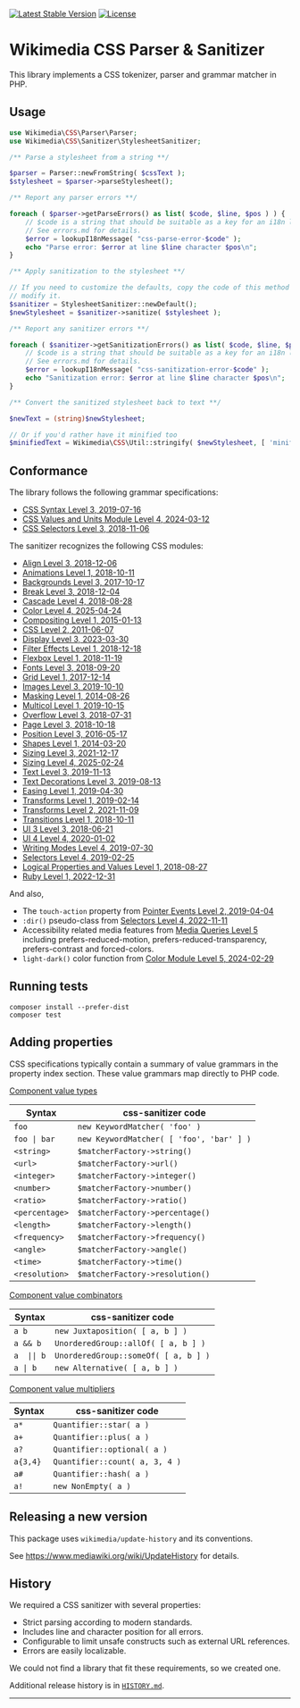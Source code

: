 [![Latest Stable Version]](https://packagist.org/packages/wikimedia/css-sanitizer) [![License]](https://packagist.org/packages/wikimedia/css-sanitizer)

Wikimedia CSS Parser & Sanitizer
================================

This library implements a CSS tokenizer, parser and grammar matcher in PHP.

Usage
-----

```php
use Wikimedia\CSS\Parser\Parser;
use Wikimedia\CSS\Sanitizer\StylesheetSanitizer;

/** Parse a stylesheet from a string **/

$parser = Parser::newFromString( $cssText );
$stylesheet = $parser->parseStylesheet();

/** Report any parser errors **/

foreach ( $parser->getParseErrors() as list( $code, $line, $pos ) ) {
	// $code is a string that should be suitable as a key for an i18n library.
	// See errors.md for details.
	$error = lookupI18nMessage( "css-parse-error-$code" );
	echo "Parse error: $error at line $line character $pos\n";
}

/** Apply sanitization to the stylesheet **/

// If you need to customize the defaults, copy the code of this method and
// modify it.
$sanitizer = StylesheetSanitizer::newDefault();
$newStylesheet = $sanitizer->sanitize( $stylesheet );

/** Report any sanitizer errors **/

foreach ( $sanitizer->getSanitizationErrors() as list( $code, $line, $pos ) ) {
	// $code is a string that should be suitable as a key for an i18n library.
	// See errors.md for details.
	$error = lookupI18nMessage( "css-sanitization-error-$code" );
	echo "Sanitization error: $error at line $line character $pos\n";
}

/** Convert the sanitized stylesheet back to text **/

$newText = (string)$newStylesheet;

// Or if you'd rather have it minified too
$minifiedText = Wikimedia\CSS\Util::stringify( $newStylesheet, [ 'minify' => true ] );
```

Conformance
-----------

The library follows the following grammar specifications:

* [CSS Syntax Level 3, 2019-07-16][CSSSYN]
* [CSS Values and Units Module Level 4, 2024-03-12][CSSVAL]
* [CSS Selectors Level 3, 2018-11-06][CSSSEL]

The sanitizer recognizes the following CSS modules:

* [Align Level 3, 2018-12-06](https://www.w3.org/TR/2018/WD-css-align-3-20181206/)
* [Animations Level 1, 2018-10-11](https://www.w3.org/TR/2018/WD-css-animations-1-20181011/)
* [Backgrounds Level 3, 2017-10-17](https://www.w3.org/TR/2017/CR-css-backgrounds-3-20171017/)
* [Break Level 3, 2018-12-04](https://www.w3.org/TR/2018/CR-css-break-3-20181204/)
* [Cascade Level 4, 2018-08-28](https://www.w3.org/TR/2018/CR-css-cascade-4-20180828)
* [Color Level 4, 2025-04-24](https://www.w3.org/TR/2025/CRD-css-color-4-20250424)
* [Compositing Level 1, 2015-01-13](https://www.w3.org/TR/2015/CR-compositing-1-20150113/)
* [CSS Level 2, 2011-06-07](https://www.w3.org/TR/2011/REC-CSS2-20110607/)
* [Display Level 3, 2023-03-30](https://www.w3.org/TR/2023/CR-css-display-3-20230330/)
* [Filter Effects Level 1, 2018-12-18](https://www.w3.org/TR/2018/WD-filter-effects-1-20181218)
* [Flexbox Level 1, 2018-11-19](https://www.w3.org/TR/2018/CR-css-flexbox-1-20181119)
* [Fonts Level 3, 2018-09-20](https://www.w3.org/TR/2018/REC-css-fonts-3-20180920)
* [Grid Level 1, 2017-12-14](https://www.w3.org/TR/2017/CR-css-grid-1-20171214/)
* [Images Level 3, 2019-10-10](https://www.w3.org/TR/2019/CR-css-images-3-20191010)
* [Masking Level 1, 2014-08-26](https://www.w3.org/TR/2014/CR-css-masking-1-20140826/)
* [Multicol Level 1, 2019-10-15](https://www.w3.org/TR/2019/WD-css-multicol-1-20191015)
* [Overflow Level 3, 2018-07-31](https://www.w3.org/TR/2018/WD-css-overflow-3-20180731)
* [Page Level 3, 2018-10-18](https://www.w3.org/TR/2018/WD-css-page-3-20181018)
* [Position Level 3, 2016-05-17](https://www.w3.org/TR/2016/WD-css-position-3-20160517/)
* [Shapes Level 1, 2014-03-20](https://www.w3.org/TR/2014/CR-css-shapes-1-20140320/)
* [Sizing Level 3, 2021-12-17](https://www.w3.org/TR/2021/WD-css-sizing-3-20211217/)
* [Sizing Level 4, 2025-02-24](https://drafts.csswg.org/css-sizing-4/)
* [Text Level 3, 2019-11-13](https://www.w3.org/TR/2019/WD-css-text-3-20191113)
* [Text Decorations Level 3, 2019-08-13](https://www.w3.org/TR/2019/CR-css-text-decor-3-20190813)
* [Easing Level 1, 2019-04-30](https://www.w3.org/TR/2019/CR-css-easing-1-20190430/)
* [Transforms Level 1, 2019-02-14](https://www.w3.org/TR/2019/CR-css-transforms-1-20190214)
* [Transforms Level 2, 2021-11-09](https://www.w3.org/TR/2021/WD-css-transforms-2-20211109/)
* [Transitions Level 1, 2018-10-11](https://www.w3.org/TR/2018/WD-css-transitions-1-20181011)
* [UI 3 Level 3, 2018-06-21](https://www.w3.org/TR/2018/REC-css-ui-3-20180621)
* [UI 4 Level 4, 2020-01-02](https://www.w3.org/TR/2020/WD-css-ui-4-20200102)
* [Writing Modes Level 4, 2019-07-30](https://www.w3.org/TR/2019/CR-css-writing-modes-4-20190730)
* [Selectors Level 4, 2019-02-25](https://www.w3.org/TR/2019/WD-css-pseudo-4-20190225/)
* [Logical Properties and Values Level 1, 2018-08-27](https://www.w3.org/TR/2018/WD-css-logical-1-20180827/)
* [Ruby Level 1, 2022-12-31](https://www.w3.org/TR/2022/WD-css-ruby-1-20221231/)

And also,
* The `touch-action` property from
[Pointer Events Level 2, 2019-04-04](https://www.w3.org/TR/2019/REC-pointerevents2-20190404/)
* `:dir()` pseudo-class from [Selectors Level 4, 2022-11-11](https://www.w3.org/TR/2022/WD-selectors-4-20221111/#the-dir-pseudo)
* Accessibility related media features from [Media Queries Level 5](https://drafts.csswg.org/mediaqueries-5/#mf-user-preferences) including prefers-reduced-motion, prefers-reduced-transparency, prefers-contrast and forced-colors.
* `light-dark()` color function from [Color Module Level 5, 2024-02-29](https://www.w3.org/TR/2024/WD-css-color-5-20240229/#funcdef-light-dark)

Running tests
-------------

    composer install --prefer-dist
    composer test

Adding properties
-----------------

CSS specifications typically contain a summary of value grammars in the property
index section. These value grammars map directly to PHP code.

[Component value types](https://www.w3.org/TR/css-values-4/#component-types)

| Syntax         | css-sanitizer code                       |
|----------------|------------------------------------------|
| `foo`          | `new KeywordMatcher( 'foo' )`            |
| `foo \| bar`   | `new KeywordMatcher( [ 'foo', 'bar' ] )` |
| `<string>`     | `$matcherFactory->string()`              |
| `<url>`        | `$matcherFactory->url()`                 |
| `<integer>`    | `$matcherFactory->integer()`             |
| `<number>`     | `$matcherFactory->number()`              |
| `<ratio>`      | `$matcherFactory->ratio()`               |
| `<percentage>` | `$matcherFactory->percentage()`          |
| `<length>`     | `$matcherFactory->length()`              |
| `<frequency>`  | `$matcherFactory->frequency()`           |
| `<angle>`      | `$matcherFactory->angle()`               |
| `<time>`       | `$matcherFactory->time()`                |
| `<resolution>` | `$matcherFactory->resolution()`          |

[Component value combinators](https://www.w3.org/TR/css-values-4/#component-combinators)

| Syntax      | css-sanitizer code                   |
|-------------|--------------------------------------|
| `a b`       | `new Juxtaposition( [ a, b ] )`      |
| `a && b`    | `UnorderedGroup::allOf( [ a, b ] )`  |
| `a  \|\| b` | `UnorderedGroup::someOf( [ a, b ] )` |
| `a \| b`    | `new Alternative( [ a, b ] )`        |

[Component value multipliers](https://www.w3.org/TR/css-values-4/#component-multipliers)

| Syntax   | css-sanitizer code             |
|----------|--------------------------------|
| `a*`     | `Quantifier::star( a )`        |
| `a+`     | `Quantifier::plus( a )`        |
| `a?`     | `Quantifier::optional( a )`    |
| `a{3,4}` | `Quantifier::count( a, 3, 4 )` |
| `a#`     | `Quantifier::hash( a )`        |
| `a!`     | `new NonEmpty( a )`            |


Releasing a new version
-----------------------

This package uses `wikimedia/update-history` and its conventions.

See https://www.mediawiki.org/wiki/UpdateHistory for details.

History
-------

We required a CSS sanitizer with several properties:

* Strict parsing according to modern standards.
* Includes line and character position for all errors.
* Configurable to limit unsafe constructs such as external URL references.
* Errors are easily localizable.

We could not find a library that fit these requirements, so we created one.

Additional release history is in [`HISTORY.md`](./HISTORY.md).

---
[Latest Stable Version]: https://poser.pugx.org/wikimedia/css-sanitizer/v/stable.svg
[License]: https://poser.pugx.org/wikimedia/css-sanitizer/license.svg
[CSSSYN]: https://www.w3.org/TR/2019/CR-css-syntax-3-20190716/
[CSSVAL]: https://www.w3.org/TR/2024/WD-css-values-4-20240312/
[CSSSEL]: https://www.w3.org/TR/2018/REC-selectors-3-20181106/
[CSSWORK]: https://www.w3.org/Style/CSS/current-work
